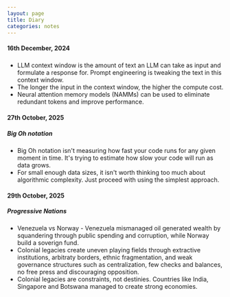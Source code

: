 ```yaml
---
layout: page
title: Diary
categories: notes
---
```


#### 16th December, 2024
#####
 * LLM context window is the amount of text an LLM can take as input and formulate a response for. Prompt engineering is tweaking the text in this context window.
 * The longer the input in the context window, the higher the compute cost.
 * Neural attention memory models (NAMMs) can be used to eliminate redundant tokens and improve performance.

#### 27th October, 2025
##### Big Oh notation
 * Big Oh notation isn't measuring how fast your code runs for any given moment in time. It's trying to estimate how slow your code will run as data grows.
 * For small enough data sizes, it isn't worth thinking too much about algorithmic complexity. Just proceed with using the simplest approach.

#### 29th October, 2025
##### Progressive Nations
 * Venezuela vs Norway - Venezuela mismanaged oil generated wealth by squandering through public spending and corruption, while Norway build a soverign fund.
 * Colonial legacies create uneven playing fields through extractive institutions, arbitraty borders, ethnic fragmentation, and weak governance structures such as centralization, few checks and balances, no free press and discouraging opposition.
 * Colonial legacies are constraints, not destinies. Countries like India, Singapore and Botswana managed to create strong economies.
